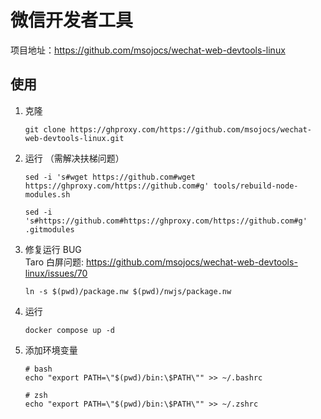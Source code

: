 # 微信开发者工具

项目地址：https://github.com/msojocs/wechat-web-devtools-linux

## 使用
1. 克隆
   ```
   git clone https://ghproxy.com/https://github.com/msojocs/wechat-web-devtools-linux.git
   ```
2. 运行 （需解决扶梯问题）
   ```
   sed -i 's#wget https://github.com#wget https://ghproxy.com/https://github.com#g' tools/rebuild-node-modules.sh

   sed -i 's#https://github.com#https://ghproxy.com/https://github.com#g' .gitmodules
   ```

3. 修复运行 BUG  
    Taro 白屏问题: https://github.com/msojocs/wechat-web-devtools-linux/issues/70
    ```
    ln -s $(pwd)/package.nw $(pwd)/nwjs/package.nw
    ```

4. 运行
    ```
    docker compose up -d
    ```

5. 添加环境变量
    ```
    # bash
    echo "export PATH=\"$(pwd)/bin:\$PATH\"" >> ~/.bashrc

    # zsh
    echo "export PATH=\"$(pwd)/bin:\$PATH\"" >> ~/.zshrc
    ```